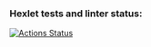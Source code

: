 ### Hexlet tests and linter status:
[![Actions Status](https://github.com/mrvdanilov/data-analytics-project-96/workflows/hexlet-check/badge.svg)](https://github.com/mrvdanilov/data-analytics-project-96/actions)
